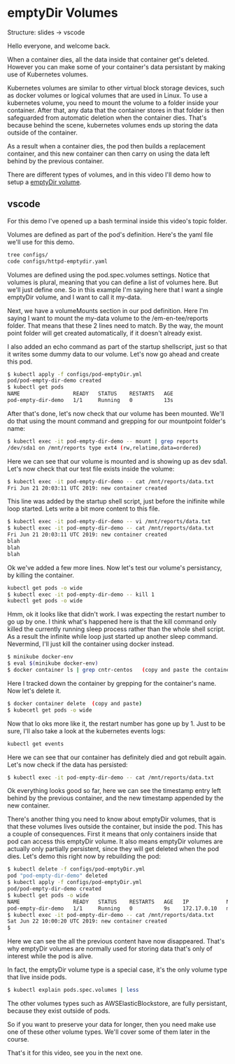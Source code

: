 # emptyDir Volumes

Structure:
slides
-> vscode


Hello everyone, and welcome back.



When a container dies, all the data inside that container get's deleted. However you can make some of your container's data persistant by making use of Kubernetes volumes. 

Kubernetes volumes are similar to other virtual block storage devices, such as docker volumes or logical volumes that are used in Linux. To use a kubernetes volume, you need to mount the volume to a folder inside your container. After that, any data that the container stores in that folder is then safeguarded from automatic deletion when the container dies. That's because behind the scene, kubernetes volumes ends up storing the data outside of the container. 

As a result when a container dies, the pod then builds a replacement container, and this new container can then carry on using the data left behind by the previous container.

There are different types of volumes, and in this video I'll demo how to setup a [emptyDir volume](https://kubernetes.io/docs/concepts/storage/volumes/#emptydir). 


## vscode

For this demo I've opened up a bash terminal inside this video's topic folder. 

Volumes are defined as     part of the pod's definition. Here's the yaml file we'll use for this demo.


```bash
tree configs/
code configs/httpd-emptydir.yaml
```

Volumes are defined using the pod.spec.volumes settings. Notice that volumes is plural, meaning that you can define a list of volumes here. But we'll just define one. So in this example I'm saying here that I want a single emptyDir volume, and I want to call it my-data. 

Next, we    have a volumeMounts section in our pod definition. Here I'm saying I want to mount the my-data volume to the /em-en-tee/reports folder. That means that these 2 lines need to match. By the way, the mount point folder will get created automatically, if it doesn't already exist.

I also added an echo command as part of the startup shellscript, just so that it writes some dummy data to our volume. Let's now go ahead and create this pod.

```bash
$ kubectl apply -f configs/pod-emptyDir.yml
pod/pod-empty-dir-demo created
$ kubectl get pods
NAME                 READY   STATUS    RESTARTS   AGE
pod-empty-dir-demo   1/1     Running   0          13s
```

After that's done, let's now   check that our volume has been mounted. We'll do that using the mount command and grepping for our mountpoint folder's   name:

```bash
$ kubectl exec -it pod-empty-dir-demo -- mount | grep reports
/dev/sda1 on /mnt/reports type ext4 (rw,relatime,data=ordered)
```

Here we can see that our volume is mounted and is showing up as dev sda1. Let's now check that our test     file exists inside the volume:

```bash
$ kubectl exec -it pod-empty-dir-demo -- cat /mnt/reports/data.txt
Fri Jun 21 20:03:11 UTC 2019: new container created
```

This line was added by the startup shell script, just before the inifinite while loop started. Lets write      a bit more content to this file. 

```bash
$ kubectl exec -it pod-empty-dir-demo -- vi /mnt/reports/data.txt
$ kubectl exec -it pod-empty-dir-demo -- cat /mnt/reports/data.txt
Fri Jun 21 20:03:11 UTC 2019: new container created
blah
blah
blah
```

Ok we've added a few more lines. Now let's test our volume's persistancy, by killing the container. 


```bash
kubectl get pods -o wide
$ kubectl exec -it pod-empty-dir-demo -- kill 1
kubectl get pods -o wide
```

Hmm, ok it looks like that didn't work. I was expecting the restart number to go up by one. I think what's happened here is that the kill command only killed the currently running sleep process rather than the whole shell script. As a result the infinite while loop just started up another sleep command. Nevermind, I'll just kill the container using docker instead. 

```bash
$ minikube docker-env
$ eval $(minikube docker-env)
$ docker container ls | grep cntr-centos   (copy and paste the containers name using cursor)
```

Here I tracked down the container by grepping for the container's name. Now let's delete it. 

```bash
$ docker container delete  (copy and paste)
$ kubecetl get pods -o wide
```

Now that lo oks more like it, the restart number has gone up by 1. Just to be sure, I'll also take a look at the kubernetes events logs: 

```bash
kubectl get events
```

Here we can see that our container has definitely died and got rebuilt again. Let's now check if the   data has persisted:

```bash
$ kubectl exec -it pod-empty-dir-demo -- cat /mnt/reports/data.txt
```

Ok everything looks good so far, here we can see the timestamp entry left behind by   the previous container, and the new timestamp appended by the new container. 

There's another thing you need to know about emptyDir volumes, that is that these volumes lives outside the container, but inside the pod. This has a couple of consequences. First it     means that only containers inside that pod can access this emptyDir volume. It also means emptyDir volumes are actually only partially persistent, since they will get deleted when the pod dies. Let's demo this right now by rebuilding the pod:

```bash
$ kubectl delete -f configs/pod-emptyDir.yml
pod "pod-empty-dir-demo" deleted
$ kubectl apply -f configs/pod-emptyDir.yml
pod/pod-empty-dir-demo created
$ kubectl get pods -o wide
NAME                 READY   STATUS    RESTARTS   AGE   IP            NODE       NOMINATED NODE   READINESS GATES
pod-empty-dir-demo   1/1     Running   0          9s    172.17.0.10   minikube   <none>           <none>
$ kubectl exec -it pod-empty-dir-demo -- cat /mnt/reports/data.txt
Sat Jun 22 10:00:20 UTC 2019: new container created
$ 
```

Here we can see the all the previous content have now disappeared. That's why emptyDir volumes are normally used for storing data that's only   of interest while the pod is alive.

In fact, the emptyDir volume type is a special case, it's the only volume type that live       inside pods.

```bash
$ kubectl explain pods.spec.volumes | less
```

The other volumes types such as AWSElasticBlockstore, are fully persistant, because they exist outside of pods.


So if you want to preserve your  data for longer, then you need make use one of these other volume types. We'll cover some of them later in the course. 

That's it for this video, see you in the next one. 